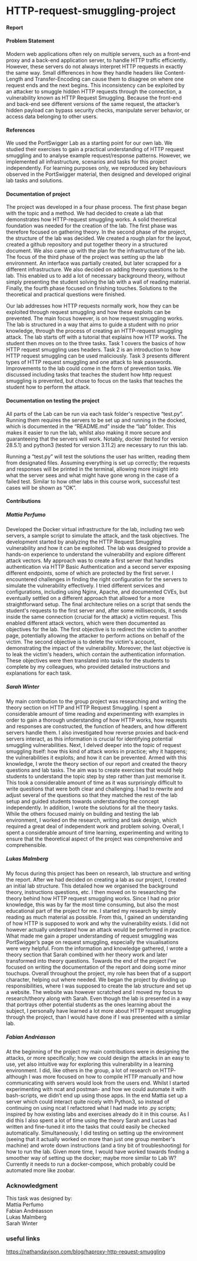 # HTTP-request-smuggling-project

#### Report

#### Problem Statement
Modern web applications often rely on multiple servers, such as a front-end proxy and a back-end application server, to handle HTTP traffic efficiently. However, these servers do not always interpret HTTP requests in exactly the same way. Small differences in how they handle headers like Content-Length and Transfer-Encoding can cause them to disagree on where one request ends and the next begins.
This inconsistency can be exploited by an attacker to smuggle hidden HTTP requests through the connection, a vulnerability known as HTTP Request Smuggling. Because the front-end and back-end see different versions of the same request, the attacker’s hidden payload can bypass security checks, manipulate server behavior, or access data belonging to other users.

#### References 
We used the PortSwigger Lab as a starting point for our own lab. We studied their exercises to gain a practical understanding of HTTP request smuggling and to analyse example request/response patterns. However, we implemented all infrastructure, scenarios and tasks for this project independently. For learning purposes only, we reproduced key behaviours observed in the PortSwigger material, then designed and developed original lab tasks and solutions.

#### Documentation of project
The project was developed in a four phase process. The first phase began with the topic and a method. We had decided to create a lab that demonstrates how HTTP-request smuggling works. A solid theoretical foundation was needed for the creation of the lab. The first phase was therefore focused on gathering theory. In the second phase of the project, the structure of the lab was decided. We created a rough plan for the layout, created a github repository and put together theory in a structured document. We also came up with the plan for the infrastructure of the lab. The focus of the third phase of the project was setting up the lab environment. An interface was partially created, but later scrapped for a different infrastructure. We also decided on adding theory questions to the lab. This enabled us to add a lot of necessary background theory, without simply presenting the student solving the lab with a wall of reading material. Finally, the fourth phase focused on finishing touches. Solutions to the theoretical and practical questions were finished.

Our lab addresses how HTTP requests normally work, how they can be exploited through request smuggling and how these exploits can be prevented. The main focus however, is on how request smuggling works. The lab is structured in a way that aims to guide a student with no prior knowledge, through the process of creating an HTTP-request smuggling attack. The lab starts off with a tutorial that explains how HTTP works. The student then moves on to the three tasks. Task 1 covers the basics of how HTTP request smuggling uses headers. Task 2 is an introduction to how HTTP request smuggling can be used maliciously. Task 3 presents different types of HTTP request smuggling and one attack to leak passwords.
Improvements to the lab could come in the form of prevention tasks. We discussed including tasks that teaches the student how http request smuggling is prevented, but chose to focus on the tasks that teaches the student how to perform the attack.

#### Documentation on testing the project
All parts of the Lab can be run via each task folder's respective “test.py”. Running them requires the servers to be set up and running in the docked, which is documented in the “README.md” inside the “lab” folder. This makes it easier to run the lab, whilst also making it more secure and guaranteeing that the servers will work. Notably, docker (tested for version 28.5.1) and python3 (tested for version 3.11.2) are necessary to run this lab.

Running a “test.py” will test the solutions the user has written, reading them from designated files. Assuming everything is set up correctly; the requests and responses will be printed in the terminal, allowing more insight into what the server sees and what might have gone wrong in the case of a failed test. Similar to how other labs in this course work, successful test cases will be shown as “OK”.


#### Contributions
##### Mattia Perfumo
Developed the Docker virtual infrastructure for the lab, including two web servers, a sample script to simulate the attack, and the task objectives. The development started by analyzing the HTTP Request Smuggling vulnerability and how it can be exploited. The lab was designed to provide a hands-on experience to understand the vulnerability and explore different attack vectors. My approach was to create a first server that handles authentication via HTTP Basic Authentication and a second server exposing different endpoints, some of which are protected by the first server. I encountered challenges in finding the right configuration for the servers to simulate the vulnerability effectively. I tried different services and configurations, including using Nginx, Apache, and documented CVEs, but eventually settled on a different approach that allowed for a more straightforward setup. The final architecture relies on a script that sends the student's requests to the first server and, after some milliseconds, it sends inside the same connection (crucial for the attack) a victim request. This enabled different attack vectors, which were then documented as objectives for the lab. The first objective is to redirect the victim to another page, potentially allowing the attacker to perform actions on behalf of the victim. The second objective is to delete the victim's account, demonstrating the impact of the vulnerability. Moreover, the last objective is to leak the victim's headers, which contain the authentication information. These objectives were then translated into tasks for the students to complete by my colleagues, who provided detailed instructions and explanations for each task.

##### Sarah Winter
My main contribution to the group project was researching and writing the theory section on HTTP and HTTP Request Smuggling. I spent a considerable amount of time reading and experimenting with examples in order to gain a thorough understanding of how HTTP works, how requests and responses are constructed, the function of headers, and how different servers handle them. I also investigated how reverse proxies and back-end servers interact, as this information is crucial for identifying potential smuggling vulnerabilities. Next, I delved deeper into the topic of request smuggling itself: how this kind of attack works in practice; why it happens; the vulnerabilities it exploits; and how it can be prevented. Armed with this knowledge, I wrote the theory section of our report and created the theory questions and lab tasks. The aim was to create exercises that would help students to understand the topic step by step rather than just memorise it. This took a considerable amount of time as it was surprisingly difficult to write questions that were both clear and challenging. I had to rewrite and adjust several of the questions so that they matched the rest of the lab setup and guided students towards understanding the concept independently. In addition, I wrote the solutions for all the theory tasks. While the others focused mainly on building and testing the lab environment, I worked on the research, writing and task design, which required a great deal of independent work and problem solving. Overall, I spent a considerable amount of time learning, experimenting and writing to ensure that the theoretical aspect of the project was comprehensive and comprehensible.

##### Lukas Malmberg
My focus during this project has been on research, lab structure and writing the report. After we had decided on creating a lab as our project, I created an initial lab structure. This detailed how we organised the background theory, instructions questions, etc. I then moved on to researching the theory behind how HTTP request smuggling works. Since I had no prior knowledge, this was by far the most time consuming, but also the most educational part of the project for me. I started my research by simply reading as much material as possible. From this, I gained an understanding of how HTTP is supposed to work and why the vulnerability exists. I did not however actually understand how an attack would be performed in practice. What made me gain a proper understanding of request smuggling was PortSwigger’s page on request smuggling, especially the visualisations were very helpful. From the information and knowledge gathered, I wrote a theory section that Sarah combined with her theory work and later transformed into theory questions. Towards the end of the project I’ve focused on writing the documentation of the report and doing some minor touchups. Overall throughout the project, my role has been that of a support character, helping out where needed. We began the project by dividing up responsibilities, where I was supposed to create the lab structure and set up a website. The website was however scratched and I moved my focus to research/theory along with Sarah. Even though the lab is presented in a way that portrays other potential students as the ones learning about the subject, I personally have learned a lot more about HTTP request smuggling through the project, than I would have done if I was presented with a similar lab. 


##### Fabian Andréasson
At the beginning of the project my main contributions were in designing the attacks, or more specifically; how we could design the attacks in an easy to use, yet also intuitive way for exploring this vulnerability in a learning environment. I did, like others in the group, a lot of research on HTTP- although I was more focused on how to compile HTTP manually and how communicating with servers would look from the users end. Whilst I started experimenting with ncat and postman- and how we could automate it with bash-scripts, we didn’t end up using those apps. In the end Mattia set up a server which could interact quite nicely with Python3, so instead of continuing on using ncat I refactored what I had made into .py scripts; inspired by how existing labs and exercises already do it in this course. As I did this I also spent a lot of time using the theory Sarah and Lucas had written and fine-tuned it into the tasks that could easily be checked automatically. Simultaneously, I did testing on setting up the environment (seeing that it actually worked on more than just one group member's machine) and wrote down instructions (and a tiny bit of troubleshooting) for how to run the lab. Given more time, I would have worked towards finding a smoother way of setting up the docker; maybe more similar to Lab W? Currently it needs to run a docker-compose, which probably could be automated more like zoobar.

### Acknowledgment
This task was designed by:         <br>
Mattia Perfumo                     <br>
Fabian Andréasson                  <br>
Lukas Malmberg                     <br>
Sarah Winter                       <br>


### useful links

https://nathandavison.com/blog/haproxy-http-request-smuggling
